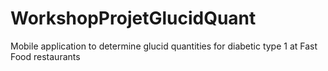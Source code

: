 # WorkshopProjetGlucidQuant
Mobile application to determine glucid quantities for diabetic type 1 at Fast Food restaurants
